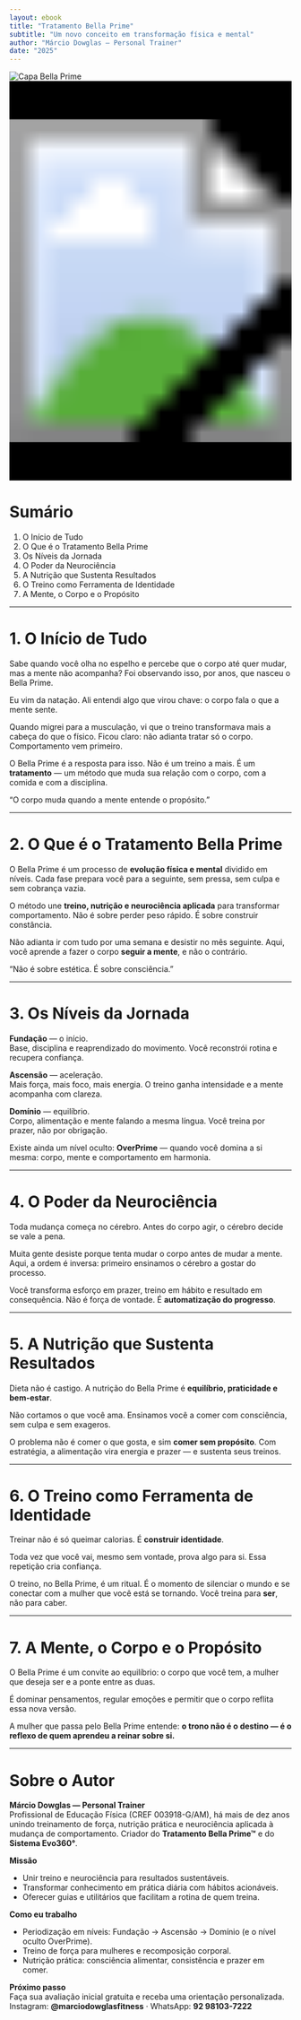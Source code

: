 ```yaml
---
layout: ebook
title: "Tratamento Bella Prime"
subtitle: "Um novo conceito em transformação física e mental"
author: "Márcio Dowglas – Personal Trainer"
date: "2025"
---
```


<!-- CAPA (página 1 inteira) -->
<div class="cover-page">
  <img src="{{ '/assets/img/cover-bella-prime.jpg' | relative_url }}" alt="Capa Bella Prime">
</div>

<!-- SUMÁRIO (página 2) -->
<div class="page-break"></div>

<!-- CAPA (página 1 inteira, centrada e estável no PDF) -->
<div class="cover-page">
  <svg class="cover-svg" width="210mm" height="297mm"
       viewBox="0 0 210 297" xmlns="http://www.w3.org/2000/svg">
    <!-- fundo preto pra “bleed” elegante -->
    <rect width="210" height="297" fill="#000"/>
    <!-- Opção A: mostrar a arte inteira (sem cortar, pode sobrar bordas) -->
    <image href="{{ '/assets/img/cover-bella-prime.jpg' | relative_url }}"
           x="0" y="0" width="210" height="297"
           preserveAspectRatio="xMidYMid meet"/>
    <!-- Dica: se quiser preencher a folha toda aceitando corte nas bordas,
         troque 'meet' por 'slice' -->
    <!-- preserveAspectRatio="xMidYMid slice" -->
  </svg>
</div>

# Sumário
<ol class="sumario">
  <li>O Início de Tudo</li>
  <li>O Que é o Tratamento Bella Prime</li>
  <li>Os Níveis da Jornada</li>
  <li>O Poder da Neurociência</li>
  <li>A Nutrição que Sustenta Resultados</li>
  <li>O Treino como Ferramenta de Identidade</li>
  <li>A Mente, o Corpo e o Propósito</li>
</ol>

<hr class="divider-gold">

<!-- CONTEÚDO (abre nova página) -->
<div class="page-break"></div>

# 1. O Início de Tudo

Sabe quando você olha no espelho e percebe que o corpo até quer mudar, mas a mente não acompanha? Foi observando isso, por anos, que nasceu o Bella Prime.

Eu vim da natação. Ali entendi algo que virou chave: o corpo fala o que a mente sente.

Quando migrei para a musculação, vi que o treino transformava mais a cabeça do que o físico. Ficou claro: não adianta tratar só o corpo. Comportamento vem primeiro.

O Bella Prime é a resposta para isso. Não é um treino a mais. É um **tratamento** — um método que muda sua relação com o corpo, com a comida e com a disciplina.

<div class="quote-center">“O corpo muda quando a mente entende o propósito.”</div>

<hr class="divider-gold">

# 2. O Que é o Tratamento Bella Prime

O Bella Prime é um processo de **evolução física e mental** dividido em níveis. Cada fase prepara você para a seguinte, sem pressa, sem culpa e sem cobrança vazia.

O método une **treino, nutrição e neurociência aplicada** para transformar comportamento. Não é sobre perder peso rápido. É sobre construir constância.

Não adianta ir com tudo por uma semana e desistir no mês seguinte. Aqui, você aprende a fazer o corpo **seguir a mente**, e não o contrário.

<div class="quote-center">“Não é sobre estética. É sobre consciência.”</div>

<hr class="divider-gold">

# 3. Os Níveis da Jornada

**Fundação** — o início.  
Base, disciplina e reaprendizado do movimento. Você reconstrói rotina e recupera confiança.

**Ascensão** — aceleração.  
Mais força, mais foco, mais energia. O treino ganha intensidade e a mente acompanha com clareza.

**Domínio** — equilíbrio.  
Corpo, alimentação e mente falando a mesma língua. Você treina por prazer, não por obrigação.

Existe ainda um nível oculto: **OverPrime** — quando você domina a si mesma: corpo, mente e comportamento em harmonia.

<hr class="divider-gold">

# 4. O Poder da Neurociência

Toda mudança começa no cérebro. Antes do corpo agir, o cérebro decide se vale a pena.

Muita gente desiste porque tenta mudar o corpo antes de mudar a mente. Aqui, a ordem é inversa: primeiro ensinamos o cérebro a gostar do processo.

Você transforma esforço em prazer, treino em hábito e resultado em consequência. Não é força de vontade. É **automatização do progresso**.

<hr class="divider-gold">

# 5. A Nutrição que Sustenta Resultados

Dieta não é castigo. A nutrição do Bella Prime é **equilíbrio, praticidade e bem-estar**.

Não cortamos o que você ama. Ensinamos você a comer com consciência, sem culpa e sem exageros.

O problema não é comer o que gosta, e sim **comer sem propósito**. Com estratégia, a alimentação vira energia e prazer — e sustenta seus treinos.

<hr class="divider-gold">

# 6. O Treino como Ferramenta de Identidade

Treinar não é só queimar calorias. É **construir identidade**.

Toda vez que você vai, mesmo sem vontade, prova algo para si. Essa repetição cria confiança.

O treino, no Bella Prime, é um ritual. É o momento de silenciar o mundo e se conectar com a mulher que você está se tornando. Você treina para **ser**, não para caber.

<hr class="divider-gold">

# 7. A Mente, o Corpo e o Propósito

O Bella Prime é um convite ao equilíbrio: o corpo que você tem, a mulher que deseja ser e a ponte entre as duas.

É dominar pensamentos, regular emoções e permitir que o corpo reflita essa nova versão.

A mulher que passa pelo Bella Prime entende: **o trono não é o destino — é o reflexo de quem aprendeu a reinar sobre si.**

<hr class="divider-gold">

# Sobre o Autor

**Márcio Dowglas — Personal Trainer**  
Profissional de Educação Física (CREF 003918-G/AM), há mais de dez anos unindo treinamento de força, nutrição prática e neurociência aplicada à mudança de comportamento. Criador do **Tratamento Bella Prime™** e do **Sistema Evo360°**.

**Missão**  
- Unir treino e neurociência para resultados sustentáveis.  
- Transformar conhecimento em prática diária com hábitos acionáveis.  
- Oferecer guias e utilitários que facilitam a rotina de quem treina.

**Como eu trabalho**  
- Periodização em níveis: Fundação → Ascensão → Domínio (e o nível oculto OverPrime).  
- Treino de força para mulheres e recomposição corporal.  
- Nutrição prática: consciência alimentar, consistência e prazer em comer.

**Próximo passo**  
Faça sua avaliação inicial gratuita e receba uma orientação personalizada.  
Instagram: **@marciodowglasfitness** · WhatsApp: **92 98103-7222**